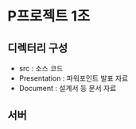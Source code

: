 # P프로젝트 1조

## 디렉터리 구성
- src : 소스 코드
- Presentation : 파워포인트 발표 자료
- Document : 설계서 등 문서 자료

## 서버


